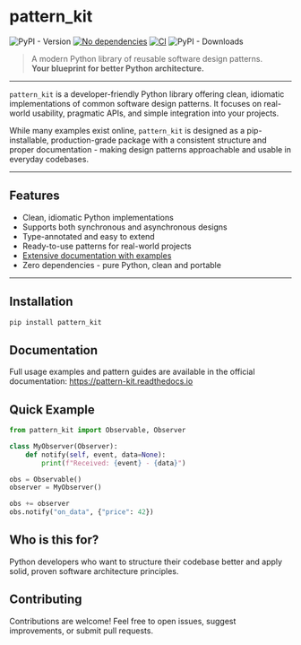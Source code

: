 # pattern_kit

![PyPI - Version](https://img.shields.io/pypi/v/pattern_kit) 
[![No dependencies](https://img.shields.io/badge/dependencies-none-brightgreen)](https://pypi.org/project/pattern_kit)
[![CI](https://github.com/rundef/pattern_kit/actions/workflows/ci.yml/badge.svg)](https://github.com/rundef/pattern_kit/actions/workflows/ci.yml)
![PyPI - Downloads](https://img.shields.io/pypi/dm/pattern_kit)


> A modern Python library of reusable software design patterns.  
> **Your blueprint for better Python architecture.**

---

`pattern_kit` is a developer-friendly Python library offering clean, idiomatic implementations of common software design patterns. It focuses on real-world usability, pragmatic APIs, and simple integration into your projects.

While many examples exist online, `pattern_kit` is designed as a pip-installable, production-grade package with a consistent structure and proper documentation - making design patterns approachable and usable in everyday codebases.

---

## Features

- Clean, idiomatic Python implementations
- Supports both synchronous and asynchronous designs
- Type-annotated and easy to extend
- Ready-to-use patterns for real-world projects
- [Extensive documentation with examples](https://pattern-kit.readthedocs.io)
- Zero dependencies - pure Python, clean and portable

---

## Installation

```bash
pip install pattern_kit
```

## Documentation

Full usage examples and pattern guides are available in the official documentation: https://pattern-kit.readthedocs.io

## Quick Example

```python
from pattern_kit import Observable, Observer

class MyObserver(Observer):
    def notify(self, event, data=None):
        print(f"Received: {event} - {data}")

obs = Observable()
observer = MyObserver()

obs += observer
obs.notify("on_data", {"price": 42})
```

## Who is this for?

Python developers who want to structure their codebase better and apply solid, proven software architecture principles.

## Contributing

Contributions are welcome! Feel free to open issues, suggest improvements, or submit pull requests.
